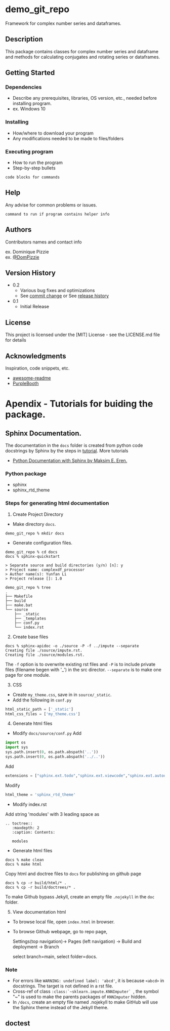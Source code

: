 # demo_git_repo

Framework for complex number series and dataframes.


## Description

This package contains classes for complex number series 
and dataframe and methods for calculating conjugates and 
rotating series or dataframes.

## Getting Started

### Dependencies

* Describe any prerequisites, libraries, OS version, etc., needed before installing program.
* ex. Windows 10

### Installing

* How/where to download your program
* Any modifications needed to be made to files/folders

### Executing program

* How to run the program
* Step-by-step bullets
```
code blocks for commands
```

## Help

Any advise for common problems or issues.
```
command to run if program contains helper info
```

## Authors

Contributors names and contact info

ex. Dominique Pizzie  
ex. [@DomPizzie](https://twitter.com/dompizzie)

## Version History

* 0.2
    * Various bug fixes and optimizations
    * See [commit change]() or See [release history]()
* 0.1
    * Initial Release

## License

This project is licensed under the [MIT] License - see the LICENSE.md file for details

## Acknowledgments

Inspiration, code snippets, etc.
* [awesome-readme](https://github.com/matiassingers/awesome-readme)
* [PurpleBooth](https://gist.github.com/PurpleBooth/109311bb0361f32d87a2)

# Apendix - Tutorials for buiding the package.



## Sphinx Documentation.

The documentation in the `docs` folder is created from python code docstrings by Sphinx by the steps in [tutorial](https://www.youtube.com/watch?v=BWIrhgCAae0&t=627s). More tutorials

- [Python Documentation with Sphinx by Maksim E. Eren.](https://www.maksimeren.com/post/python-documentation-with-sphinx/)


### Python package
- sphinx
- sphinx_rtd_theme

### Steps for generating html documentation

1. Create Project Directory
* Make directory `docs`.
```shell
demo_git_repo % mkdir docs
```
* Generate configuration files.
```shell
demo_git_repo % cd docs
docs % sphinx-quickstart

> Separate source and build directories (y/n) [n]: y
> Project name: complexdf_processor
> Author name(s): Yunfan Li
> Project release []: 1.0

```

```shell
demo_git_repo % tree
.
├── Makefile
├── build
├── make.bat
└── source
    ├── _static
    ├── _templates
    ├── conf.py
    └── index.rst
```

2. Create base files
```shell
docs % sphinx-apidoc -o ./source -P -f ../impute --separate
Creating file ./source/impute.rst.
Creating file ./source/modules.rst.
```
The `-f` option is to overwrite existing rst files and `-P` is to include private files (filename begen with '_') in the src director.
`--separate` is to make one page for one module.

3. CSS

- Create `my_theme.css`, save in in `source/_static`.
- Add the following in `conf.py`
```python
html_static_path = ['_static']
html_css_files = ['my_theme.css']
```

4. Generate html files
* Modify `docs/source/conf.py`
Add
```python
import os
import sys
sys.path.insert(0, os.path.abspath('..'))
sys.path.insert(0, os.path.abspath('../..'))
```
Add
```python
extensions = ["sphinx.ext.todo","sphinx.ext.viewcode","sphinx.ext.autodoc"]
```
Modify
```python
html_theme = 'sphinx_rtd_theme'
```
* Modify index.rst

Add string 'modules' with 3 leading space as
```
.. toctree::
   :maxdepth: 2
   :caption: Contents:

   modules
```
* Generate html files
```shell
docs % make clean
docs % make html
```
Copy html and doctree files to `docs` for publishing on github page
```shell
docs % cp -r build/html/* .
docs % cp -r build/doctrees/* .
```
To make Github bypass Jekyll, create an empty file `.nojekyll` in the `doc` folder.

5. View documentation html
- To browse local file, open `index.html` in browser.
- To browse Github webpage, go to repo page, 

  Settings(top navigation)-> Pages (left navigation) -> Build and deployment -> Branch 
  
  select branch=main, select folder=docs.


### Note
- For errors like `WARNING: undefined label: 'abcd'`, it is because `<abcd>` in docstrings. The target is not defined in a rst file. 
- Cross-ref of class ```:class:`~sklearn.impute.KNNImputer` ```, the symbol "~" is used to make the parents packages of `KNNImputer` hidden.
- In `/docs`, create an empty file named .nojekyll to make GitHub will use the Sphinx theme instead of the Jekyll theme.

## doctest